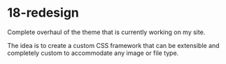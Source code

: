 18-redesign
===========

Complete overhaul of the theme that is currently working on my site.

The idea is to create a custom CSS framework that can be extensible and completely custom to accommodate any image or file type.
